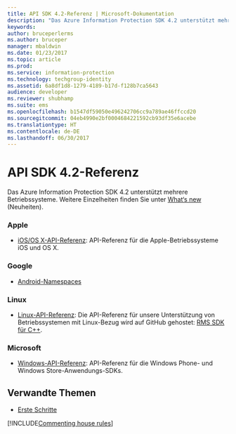 ```yaml
---
title: API SDK 4.2-Referenz | Microsoft-Dokumentation
description: "Das Azure Information Protection SDK 4.2 unterstützt mehrere Betriebssysteme: Android, iOS, OS X, Linux, Windows Phone und Windows Store."
keywords: 
author: bruceperlerms
ms.author: bruceper
manager: mbaldwin
ms.date: 01/23/2017
ms.topic: article
ms.prod: 
ms.service: information-protection
ms.technology: techgroup-identity
ms.assetid: 6a8df1d8-1279-4189-b17d-f128b7ca5643
audience: developer
ms.reviewer: shubhamp
ms.suite: ems
ms.openlocfilehash: b1547df59050e496242706cc9a789ae46ffccd20
ms.sourcegitcommit: 04eb4990e2bf0004684221592cb93df35e6acebe
ms.translationtype: HT
ms.contentlocale: de-DE
ms.lasthandoff: 06/30/2017
---
```

# <a name="api-sdk-42-reference"></a>API SDK 4.2-Referenz

Das Azure Information Protection SDK 4.2 unterstützt mehrere Betriebssysteme. Weitere Einzelheiten finden Sie unter [What‘s new](release-notes.md) (Neuheiten).

### <a name="apple"></a>Apple
- [iOS/OS X-API-Referenz](https://msdn.microsoft.com/library/dn758306.aspx): API-Referenz für die Apple-Betriebssysteme iOS und OS X.

### <a name="google"></a>Google
- [Android-Namespaces](https://msdn.microsoft.com/library/dn758245.aspx)

### <a name="linux"></a>Linux
- [Linux-API-Referenz](linux-c-api-reference.md): Die API-Referenz für unsere Unterstützung von Betriebssystemen mit Linux-Bezug wird auf GitHub gehostet: [RMS SDK für C++](http://azuread.github.io/rms-sdk-for-cpp/annotated.html).

### <a name="microsoft"></a>Microsoft
- [Windows-API-Referenz](https://msdn.microsoft.com/library/dn891914.aspx): API-Referenz für die Windows Phone- und Windows Store-Anwendungs-SDKs.

## <a name="related-topics"></a>Verwandte Themen

* [Erste Schritte](get-started.md)

[!INCLUDE[Commenting house rules](../includes/houserules.md)]